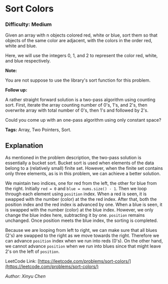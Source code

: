 # Sort Colors
### Difficulty: Medium

Given an array with n objects colored red, white or blue, sort them so that objects of the same color are adjacent, with the colors in the order red, white and blue.

Here, we will use the integers 0, 1, and 2 to represent the color red, white, and blue respectively.

**Note:**

You are not suppose to use the library's sort function for this problem.

**Follow up:**

A rather straight forward solution is a two-pass algorithm using counting sort.
First, iterate the array counting number of 0's, 1's, and 2's, then overwrite array with total number of 0's, then 1's and followed by 2's.

Could you come up with an one-pass algorithm using only constant space?

**Tags:** Array, Two Pointers, Sort.

## Explanation

As mentioned in the problem description, the two-pass solution is essentially a bucket sort. Bucket sort is used when elements of the data belong to a (relatively small) finite set. However, when the finite set contains only three elements, as is in this problem, we can achieve a better solution.

We maintain two indices, one for red from the left, the other for blue from the right. Initially `red = 0` and `blue = nums.size() - 1`. Then we loop through each element using `position` index. When a red is seen, it is swapped with the number (color) at the the red index. After that, both the position index and the red index is advanced by one. When a blue is seen, it is swapped with the number (color) at the blue index. However, we only change the blue index here, subtracting it by one. `position` remains unchanged. Once position meets the blue index, the sorting is completed.

Because we are looping from left to right, we can make sure that all blues (2's) are swapped to the right as we move towards the right. Therefore we can advance `position` index when we run into reds (0's). On the other hand, we cannot advance `position` when we run into blues since that might leave 2's on the left of `position`.

LeetCode Link: [https://leetcode.com/problems/sort-colors/](https://leetcode.com/problems/sort-colors/)

*Author: Xinyu Chen*